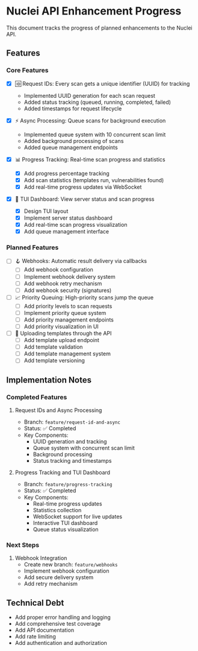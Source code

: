 # Nuclei API Enhancement Progress

This document tracks the progress of planned enhancements to the Nuclei API.

## Features

### Core Features
- [x] 🆔 Request IDs: Every scan gets a unique identifier (UUID) for tracking
  - Implemented UUID generation for each scan request
  - Added status tracking (queued, running, completed, failed)
  - Added timestamps for request lifecycle

- [x] ⚡ Async Processing: Queue scans for background execution
  - Implemented queue system with 10 concurrent scan limit
  - Added background processing of scans
  - Added queue management endpoints

- [x] 📊 Progress Tracking: Real-time scan progress and statistics
  - [x] Add progress percentage tracking
  - [x] Add scan statistics (templates run, vulnerabilities found)
  - [x] Add real-time progress updates via WebSocket

- [x] 🔄 TUI Dashboard: View server status and scan progress
  - [x] Design TUI layout
  - [x] Implement server status dashboard
  - [x] Add real-time scan progress visualization
  - [x] Add queue management interface

### Planned Features
- [ ] 🪝 Webhooks: Automatic result delivery via callbacks
  - [ ] Add webhook configuration
  - [ ] Implement webhook delivery system
  - [ ] Add webhook retry mechanism
  - [ ] Add webhook security (signatures)

- [ ] 📈 Priority Queuing: High-priority scans jump the queue
  - [ ] Add priority levels to scan requests
  - [ ] Implement priority queue system
  - [ ] Add priority management endpoints
  - [ ] Add priority visualization in UI

- [ ] 🔄 Uploading templates through the API
  - [ ] Add template upload endpoint
  - [ ] Add template validation
  - [ ] Add template management system
  - [ ] Add template versioning

## Implementation Notes

### Completed Features
1. Request IDs and Async Processing
   - Branch: `feature/request-id-and-async`
   - Status: ✅ Completed
   - Key Components:
     - UUID generation and tracking
     - Queue system with concurrent scan limit
     - Background processing
     - Status tracking and timestamps

2. Progress Tracking and TUI Dashboard
   - Branch: `feature/progress-tracking`
   - Status: ✅ Completed
   - Key Components:
     - Real-time progress updates
     - Statistics collection
     - WebSocket support for live updates
     - Interactive TUI dashboard
     - Queue status visualization

### Next Steps
1. Webhook Integration
   - Create new branch: `feature/webhooks`
   - Implement webhook configuration
   - Add secure delivery system
   - Add retry mechanism

## Technical Debt
- Add proper error handling and logging
- Add comprehensive test coverage
- Add API documentation
- Add rate limiting
- Add authentication and authorization 
